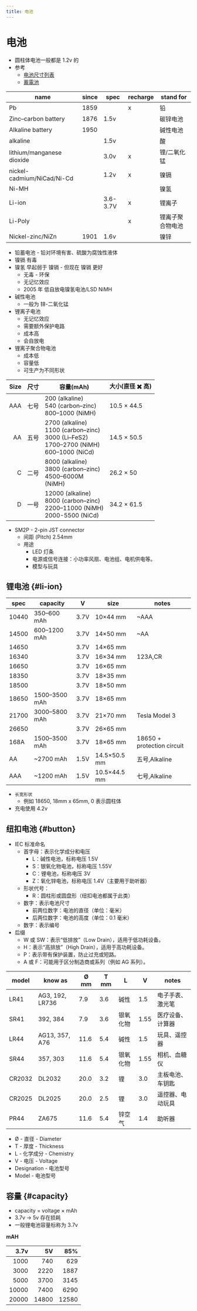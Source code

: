 ```yaml
---
title: 电池
---
```


# 电池

- 圆柱体电池一般都是 1.2v 的
- 参考
  - [电池尺寸列表](https://en.wikipedia.org/wiki/List_of_battery_sizes)
  - [蓄電池](https://zh.wikipedia.org/wiki/蓄電池)

| name                       | since | spec     | recharge | stand for        |
| -------------------------- | ----- | -------- | -------- | ---------------- |
| Pb                         | 1859  |          | x        | 铅               |
| Zinc–carbon battery        | 1876  | 1.5v     |          | 碳锌电池         |
| Alkaline battery           | 1950  |          |          | 碱性电池         |
| alkaline                   |       | 1.5v     |          | 酸               |
| lithium/manganese dioxide  |       | 3.0v     | x        | 锂/二氧化锰      |
| nickel-cadmium/NiCad/Ni-Cd |       | 1.2v     | x        | 镍镉             |
| Ni-MH                      |       |          |          | 镍氢             |
| Li-ion                     |       | 3.6-3.7V | x        | 锂离子           |
| Li-Poly                    |       |          | x        | 锂离子聚合物电池 |
| Nickel-zinc/NiZn           | 1901  | 1.6v     |          | 镍锌             |

- 铅蓄电池 - 铅对环境有害、硫酸为腐蚀性液体
- 镍镉 有毒
- 镍氢 早起弱于 镍镉 - 但现在 镍镉 更好
  - 无毒 - 环保
  - 无记忆效应
  - 2005 年 低自放电镍氢电池/LSD NiMH
- 碱性电池
  - 一般为 锌-二氧化锰
- 锂离子电池
  - 无记忆效应
  - 需要额外保护电路
  - 成本高
  - 会自放电
- 锂离子聚合物电池
  - 成本低
  - 容量低
  - 可生产为不同形状

| Size | 尺寸 | 容量(mAh)                                                                                          | 大小(直径 ✖️ 高) |
| ---: | ---- | -------------------------------------------------------------------------------------------------- | ---------------- |
|  AAA | 七号 | 200 (alkaline)<br/>540 (carbon–zinc)<br/>800–1000 (NiMH)                                           | 10.5 × 44.5      |
|   AA | 五号 | 2700 (alkaline)<br/>1100 (carbon–zinc)<br/>3000 (Li–FeS2)<br/>1700–2700 (NiMH)<br/>600–1000 (NiCd) | 14.5 × 50.5      |
|    C | 二号 | 8000 (alkaline)<br/>3800 (carbon–zinc)<br/>4500–6000M<br/>(NiMH)                                   | 26.2 × 50        |
|    D | 一号 | 12000 (alkaline)<br/>8000 (carbon–zinc)<br/>2200–11000 (NiMH)<br/>2000-5500 (NiCd)                 | 34.2 × 61.5      |

- SM2P - 2-pin JST connector
  - 间距 (Pitch) 2.54mm
  - 用途
    - LED 灯条
    - 电源或信号连接：小功率风扇、电池组、电机供电等。
    - 模型与玩具

## 锂电池 {#li-ion}

| spec  | capacity      | V    | size         | notes                      |
| ----- | ------------- | ---- | ------------ | -------------------------- |
| 10440 | 350–600 mAh   | 3.7V | 10×44 mm     | ~AAA                       |
| 14500 | 600–1200 mAh  | 3.7V | 14×50 mm     | ~AA                        |
| 14650 |               | 3.7V | 14×65 mm     |
| 16340 |               | 3.7V | 16×34 mm     | 123A,CR                    |
| 16650 |               | 3.7V | 16×65 mm     |
| 18350 |               | 3.7V | 18×35 mm     |
| 18500 |               | 3.7V | 18×50 mm     |
| 18650 | 1500–3500 mAh | 3.7V | 18×65 mm     |                            |
| 21700 | 3000–5800 mAh | 3.7V | 21×70 mm     | Tesla Model 3              |
| 26650 |               | 3.7V | 26×65 mm     |
| 168A  | 1500–3500 mAh | 3.7V | 18×65 mm     | 18650 + protection circuit |
| AA    | ~2700 mAh     | 1.5V | 14.5×50.5 mm | 五号,Alkaline              |
| AAA   | ~1200 mAh     | 1.5V | 10.5×44.5 mm | 七号,Alkaline              |

- `长宽形状`
  - 例如 18650, 18mm x 65mm, 0 表示圆柱体
- 充电使用 4.2v

## 纽扣电池 {#button}

- IEC 标准命名
  - 首字母：表示化学成分和电压
    - L：碱性电池，标称电压 1.5V
    - S：银氧化物电池，标称电压 1.55V
    - C：锂电池，标称电压 3V
    - Z：氧化锌电池，标称电压 1.4V（主要用于助听器）
  - 形状代号：
    - R：圆柱形或圆盘形（纽扣电池都属于此类）
  - 数字：表示电池尺寸
    - 前两位数字：电池的直径（单位：毫米）
    - 后两位数字：电池的高度（单位：0.1 毫米）
  - 数字：表示编号
- 后缀
  - W 或 SW：表示“低排放”（Low Drain），适用于低功耗设备。
  - H：表示“高排放”（High Drain），适用于高功耗设备。
  - P：表示带有保护装置，防止过充或短路。
  - A 或 F：可能用于区分制造商或系列（例如 AG 系列）。

| model  | know as         | Ø mm | T mm | L        | V    | notes            |
| ------ | --------------- | ---- | ---- | -------- | ---- | ---------------- |
| LR41   | AG3, 192, LR736 | 7.9  | 3.6  | 碱性     | 1.5  | 电子手表、激光笔 |
| SR41   | 392, 384        | 7.9  | 3.6  | 银氧化物 | 1.55 | 医疗设备、计算器 |
| LR44   | AG13, 357, A76  | 11.6 | 5.4  | 碱性     | 1.5  | 玩具、遥控器     |
| SR44   | 357, 303        | 11.6 | 5.4  | 银氧化物 | 1.55 | 相机、血糖仪     |
| CR2032 | DL2032          | 20.0 | 3.2  | 锂       | 3.0  | 主板电池、车钥匙 |
| CR2025 | DL2025          | 20.0 | 2.5  | 锂       | 3.0  | 遥控器、电动玩具 |
| PR44   | ZA675           | 11.6 | 5.4  | 锌空气   | 1.4  | 助听器           |

- Ø - 直径 - Diameter
- T - 厚度 - Thickness
- L - 化学成分 - Chemistry
- V - 电压 - Voltage
- Designation - 电池型号
- Model - 电池型号

## 容量 {#capacity}

- capacity = voltage × mAh
- 3.7v -> 5v 存在损耗
- 一般锂电池容量标称为 3.7v

**mAH**

|  3.7v |    5V |   85% |
| ----: | ----: | ----: |
|  1000 |   740 |   629 |
|  3000 |  2220 |  1887 |
|  5000 |  3700 |  3145 |
| 10000 |  7400 |  6290 |
| 20000 | 14800 | 12580 |
